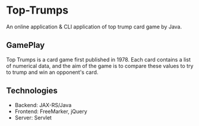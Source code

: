 # Top-Trumps
An online application & CLI application of top trump card game by Java.

## GamePlay
Top Trumps is a card game first published in 1978. Each card contains a list of numerical data, and the aim of the game is to compare these values to try to trump and win an opponent's card.

## Technologies
- Backend: JAX-RS/Java
- Frontend: FreeMarker, jQuery
- Server: Servlet
